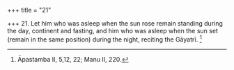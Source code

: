 +++
title = "21"

+++
21. Let him who was asleep when the sun rose remain standing during the day, continent and fasting, and him who was asleep when the sun set (remain in the same position) during the night, reciting the Gāyatrī. [^14] 


[^14]:  Āpastamba II, 5,12, 22; Manu II, 220.
